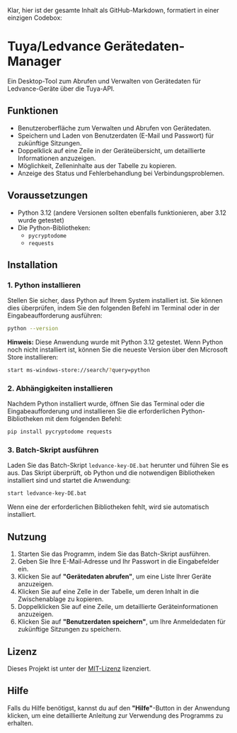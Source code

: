 Klar, hier ist der gesamte Inhalt als GitHub-Markdown, formatiert in einer einzigen Codebox:

# Tuya/Ledvance Gerätedaten-Manager

Ein Desktop-Tool zum Abrufen und Verwalten von Gerätedaten für Ledvance-Geräte über die Tuya-API.

## Funktionen

- Benutzeroberfläche zum Verwalten und Abrufen von Gerätedaten.
- Speichern und Laden von Benutzerdaten (E-Mail und Passwort) für zukünftige Sitzungen.
- Doppelklick auf eine Zeile in der Geräteübersicht, um detaillierte Informationen anzuzeigen.
- Möglichkeit, Zelleninhalte aus der Tabelle zu kopieren.
- Anzeige des Status und Fehlerbehandlung bei Verbindungsproblemen.

## Voraussetzungen

- Python 3.12 (andere Versionen sollten ebenfalls funktionieren, aber 3.12 wurde getestet)
- Die Python-Bibliotheken:
  - `pycryptodome`
  - `requests`

## Installation

### 1. Python installieren

Stellen Sie sicher, dass Python auf Ihrem System installiert ist. Sie können dies überprüfen, indem Sie den folgenden Befehl im Terminal oder in der Eingabeaufforderung ausführen:

```bash
python --version
```

**Hinweis:** Diese Anwendung wurde mit Python 3.12 getestet. Wenn Python noch nicht installiert ist, können Sie die neueste Version über den Microsoft Store installieren:

```bash
start ms-windows-store://search/?query=python
```

### 2. Abhängigkeiten installieren

Nachdem Python installiert wurde, öffnen Sie das Terminal oder die Eingabeaufforderung und installieren Sie die erforderlichen Python-Bibliotheken mit dem folgenden Befehl:

```bash
pip install pycryptodome requests
```

### 3. Batch-Skript ausführen

Laden Sie das Batch-Skript `ledvance-key-DE.bat` herunter und führen Sie es aus. Das Skript überprüft, ob Python und die notwendigen Bibliotheken installiert sind und startet die Anwendung:

```bash
start ledvance-key-DE.bat
```

Wenn eine der erforderlichen Bibliotheken fehlt, wird sie automatisch installiert.

## Nutzung

1. Starten Sie das Programm, indem Sie das Batch-Skript ausführen.
2. Geben Sie Ihre E-Mail-Adresse und Ihr Passwort in die Eingabefelder ein.
3. Klicken Sie auf **"Gerätedaten abrufen"**, um eine Liste Ihrer Geräte anzuzeigen.
4. Klicken Sie auf eine Zelle in der Tabelle, um deren Inhalt in die Zwischenablage zu kopieren.
5. Doppelklicken Sie auf eine Zeile, um detaillierte Geräteinformationen anzuzeigen.
6. Klicken Sie auf **"Benutzerdaten speichern"**, um Ihre Anmeldedaten für zukünftige Sitzungen zu speichern.

## Lizenz

Dieses Projekt ist unter der [MIT-Lizenz](LICENSE) lizenziert.

## Hilfe

Falls du Hilfe benötigst, kannst du auf den **"Hilfe"**-Button in der Anwendung klicken, um eine detaillierte Anleitung zur Verwendung des Programms zu erhalten.
